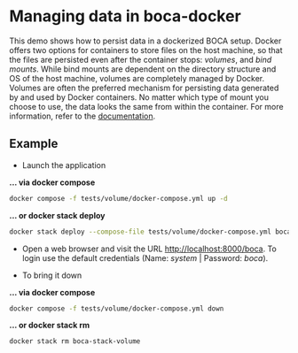 # Managing data in boca-docker

This demo shows how to persist data in a dockerized BOCA setup. Docker offers two options for containers to store files on the host machine, so that the files are persisted even after the container stops: _volumes_, and _bind mounts_. While bind mounts are dependent on the directory structure and OS of the host machine, volumes are completely managed by Docker.
Volumes are often the preferred mechanism for persisting data generated by and used by Docker containers. No matter which type of mount you choose to use, the data looks the same from within the container. For more information, refer to the [documentation](https://docs.docker.com/storage/).

## Example

* Launch the application

**... via docker compose**

```sh
docker compose -f tests/volume/docker-compose.yml up -d
```

**... or docker stack deploy**

```sh
docker stack deploy --compose-file tests/volume/docker-compose.yml boca-stack-volume
```

* Open a web browser and visit the URL [http://localhost:8000/boca](http://localhost:8000/boca). To login use the default credentials (Name: _system_ | Password: _boca_).

* To bring it down

**... via docker compose**

```sh
docker compose -f tests/volume/docker-compose.yml down
```

**... or docker stack rm**

```sh
docker stack rm boca-stack-volume
```
